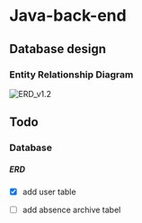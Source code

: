 # Java-back-end

## Database design

### Entity Relationship Diagram



![ERD_v1.2](datebase_diagrams/ERD_v1.1.png)







## Todo

### Database

##### ERD

- [x] add user table
- [ ] add absence archive tabel

